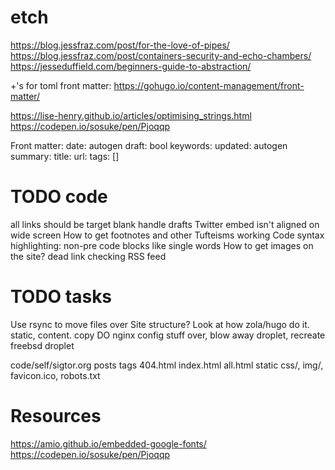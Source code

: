 # etch
https://blog.jessfraz.com/post/for-the-love-of-pipes/
https://blog.jessfraz.com/post/containers-security-and-echo-chambers/
https://jesseduffield.com/beginners-guide-to-abstraction/

+'s for toml front matter: https://gohugo.io/content-management/front-matter/


https://lise-henry.github.io/articles/optimising_strings.html
https://codepen.io/sosuke/pen/Pjoqqp

Front matter:
date: autogen
draft: bool
keywords:
updated: autogen
summary:
title:
url: 
tags: []

# TODO code
all links should be target blank
handle drafts
Twitter embed isn't aligned on wide screen
How to get footnotes and other Tufteisms working
Code syntax highlighting: non-pre code blocks like single words
How to get images on the site?
dead link checking
RSS feed

# TODO tasks
Use rsync to move files over
Site structure? Look at how zola/hugo do it. static, content.
copy DO nginx config stuff over, blow away droplet, recreate freebsd droplet

code/self/sigtor.org
posts
tags
404.html
index.html
all.html
static
    css/, img/, favicon.ico, robots.txt

# Resources
https://amio.github.io/embedded-google-fonts/
https://codepen.io/sosuke/pen/Pjoqqp
